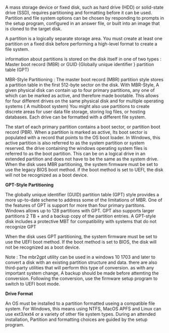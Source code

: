 A mass storage device or fixed disk, such as hard drive (HDD) or solid-state drive (SSD), requires partitioning and formatting before it can be used. Partition and file system options can be chosen by responding to prompts in the setup program, configured in an answer file, or built into an image that is cloned to the target disk.

A partition is a logically separate storage area. You must create at least one partition on a fixed disk before performing a high-level format to create a file system.

information about partitions is stored on the disk itself in one of two types : Master boot record (MBR) or GUID {Globally unique identifier } partition table (GPT)

MBR-Style Partitioning : The master boot record (MBR) partition style stores a partition table in the first 512-byte sector on the disk. With MBR-Style, A given physical disk can contain up to four primary partitions, any one of which can be marked as active, and therefore made bootable. This allows for four different drives on the same physical disk and for multiple operating systems ( A multiboot system) You might also use partitions to create discrete areas for user data file storage, storing log files, or hosting databases. Each drive can be formatted with a different file system.

The start of each primary partition contains a boot sector, or partition boot record (PBR). When a partition is marked as active, Its boot sector is populated with a record that points to the OS boot loader. In Windows, this active partition is also referred to as the system partition or system reserved. the drive containing the windows  operating system files is referred to as the boot partition. This can be on a logical drive in an extended partition and does not have to be the same as the system drive.
When the disk uses MBR partitioning, the system firmware must be set to use the legacy BIOS boot method. if the boot method is set to UEFI, the disk will not be recognized as a boot device.

**GPT-Style Partitioning**

The globally unique identifier (GUID) partition table (GPT) style provides a more up-to-date scheme to address some of the limitations of MBR. One of the features of GPT is support for more than four primary partitons. Windows allows up to 128 partitions with GPT. GPT also supports larger partitions 2 TB + and a backup copy of the partition entries. A GPT-style disk includes a protective MBT for compatibility with systems that do not recognize GPT

When the disk uses GPT partitioning, the system firmware must be set to use the UEFI boot method. If the boot method is set to BIOS, the disk will not be recognized as a boot device. 

Note : The mbr2gpt utility can be used in a windows 10 1703 and later to convert a disk with an existing partition structure and data. there are also third-party utilities that will perform this type of conversion. as with any important system change, A backup should be made before attemting the conversion. Following the conversion, use the firmware setup program to switch to UEFI boot mode.

**Drive Format**

An OS must be installed to a partition formatted useing a compatible file system. For Windows, this means using NTFS, MacOS APFS and Linux can use ext3/ext4 or a variety of other file system types. During an attended installation, Partition and formatting choices are guided by the setup program. 









